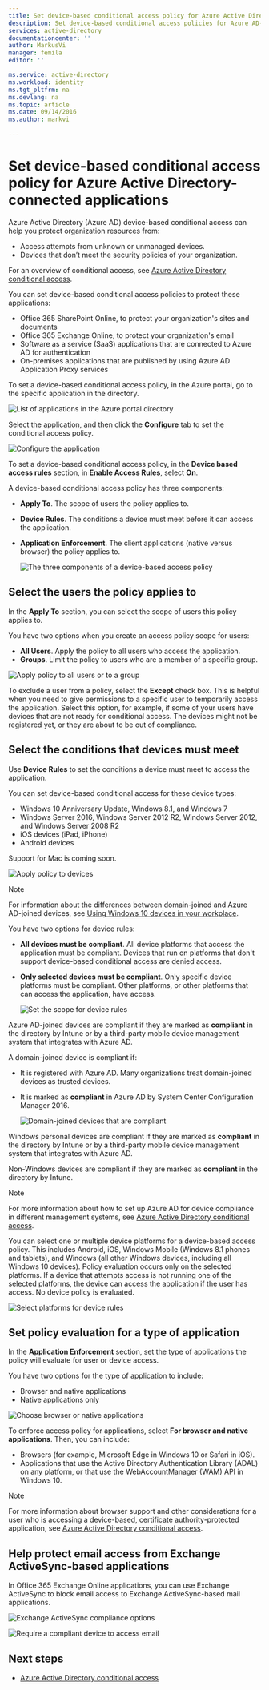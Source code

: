 ```yaml
---
title: Set device-based conditional access policy for Azure Active Directory-connected applications | Microsoft Docs
description: Set device-based conditional access policies for Azure AD-connected applications.
services: active-directory
documentationcenter: ''
author: MarkusVi
manager: femila
editor: ''

ms.service: active-directory
ms.workload: identity
ms.tgt_pltfrm: na
ms.devlang: na
ms.topic: article
ms.date: 09/14/2016
ms.author: markvi

---
```

# Set device-based conditional access policy for Azure Active Directory-connected applications
Azure Active Directory (Azure AD) device-based conditional access can help you protect organization resources from:

* Access attempts from unknown or unmanaged devices.
* Devices that don’t meet the security policies of your organization.

For an overview of conditional access, see [Azure Active Directory conditional access](active-directory-conditional-access.md).

You can set device-based conditional access policies to protect these applications:

* Office 365 SharePoint Online, to protect your organization's sites and documents
* Office 365 Exchange Online, to protect your organization's email
* Software as a service (SaaS) applications that are connected to Azure AD for authentication
* On-premises applications that are published by using Azure AD Application Proxy services

To set a device-based conditional access policy, in the Azure portal, go to the specific application in the directory.

  ![List of applications in the Azure portal directory](./media/active-directory-conditional-access-policy-connected-applications/01.png "Applications")

Select the application, and then click the **Configure** tab to set the conditional access policy.  

  ![Configure the application](./media/active-directory-conditional-access-policy-connected-applications/02.png "Device based access rules")

To set a device-based conditional access policy, in the **Device based access rules** section, in **Enable Access Rules**, select **On**.

A device-based conditional access policy has three components:

* **Apply To**. The scope of users the policy applies to.
* **Device Rules**. The conditions a device must meet before it can access the application.
* **Application Enforcement**. The client applications (native versus browser) the policy applies to.
  
  ![The three components of a device-based access policy](./media/active-directory-conditional-access-policy-connected-applications/03.png "Device based access rules")

## Select the users the policy applies to
In the **Apply To** section, you can select the scope of users this policy applies to.

You have two options when you create an access policy scope for users:

* **All Users**. Apply the policy to all users who access the application.
* **Groups**. Limit the policy to users who are a member of a specific group.

![Apply policy to all users or to a group](./media/active-directory-conditional-access-policy-connected-applications/11.png "Apply to")

 To exclude a user from a policy, select the **Except** check box. This is helpful when you need to give permissions to a specific user to temporarily access the application. Select this option, for example, if some of your users have devices that are not ready for conditional access. The devices might not be registered yet, or they are about to be out of compliance.

## Select the conditions that devices must meet
Use **Device Rules** to set the conditions a device must meet to access the application.

You can set device-based conditional access for these device types:

* Windows 10 Anniversary Update, Windows 8.1, and Windows 7
* Windows Server 2016, Windows Server 2012 R2, Windows Server 2012, and Windows Server 2008 R2
* iOS devices (iPad, iPhone)
* Android devices

Support for Mac is coming soon.

  ![Apply policy to devices](./media/active-directory-conditional-access-policy-connected-applications/04.png "Applications")

> [!NOTE]
> For information about the differences between domain-joined and Azure AD-joined devices, see [Using Windows 10 devices in your workplace](active-directory-azureadjoin-windows10-devices.md).
> 
> 

You have two options for device rules:

* **All devices must be compliant**. All device platforms that access the application must be compliant. Devices that run on platforms that don't support device-based conditional access are denied access.
* **Only selected devices must be compliant**. Only specific device platforms must be compliant. Other platforms, or other platforms that can access the application, have access.
  
  ![Set the scope for device rules](./media/active-directory-conditional-access-policy-connected-applications/05.png "Applications")

Azure AD-joined devices are compliant if they are marked as **compliant** in the directory by Intune or by a third-party mobile device management system that integrates with Azure AD.

A domain-joined device is compliant if:

* It is registered with Azure AD. Many organizations treat domain-joined devices as trusted devices.
* It is marked as **compliant** in Azure AD by System Center Configuration Manager 2016.
  
  ![Domain-joined devices that are compliant](./media/active-directory-conditional-access-policy-connected-applications/06.png "Device Rules")

Windows personal devices are compliant if they are marked as **compliant** in the directory by Intune or by a third-party mobile device management system that integrates with Azure AD.

Non-Windows devices are compliant if they are marked as **compliant** in the directory by Intune.

> [!NOTE]
> For more information about how to set up Azure AD for device compliance in different management systems, see [Azure Active Directory conditional access](active-directory-conditional-access.md).
> 
> 

You can select one or multiple device platforms for a device-based access policy. This includes Android, iOS, Windows Mobile (Windows 8.1 phones and tablets), and Windows (all other Windows devices, including all Windows 10 devices).
Policy evaluation occurs only on the selected platforms. If a device that attempts access is not running one of the selected platforms, the device can access the application if the user has access. No device policy is evaluated.

![Select platforms for device rules](./media/active-directory-conditional-access-policy-connected-applications/07.png "Device Rules")

## Set policy evaluation for a type of application
In the **Application Enforcement** section, set the type of applications the policy will evaluate for user or device access.

You have two options for the type of application to include:

* Browser and native applications
* Native applications only

![Choose browser or native applications](./media/active-directory-conditional-access-policy-connected-applications/08.png "Applications")

To enforce access policy for applications, select **For browser and native applications**. Then, you can include:

* Browsers (for example, Microsoft Edge in Windows 10 or Safari in iOS).
* Applications that use the Active Directory Authentication Library (ADAL) on any platform, or that use the WebAccountManager (WAM) API in Windows 10.

> [!NOTE]
> For more information about browser support and other considerations for a user who is accessing a device-based, certificate authority-protected application, see [Azure Active Directory conditional access](active-directory-conditional-access.md).
> 
> 

## Help protect email access from Exchange ActiveSync-based applications
In Office 365 Exchange Online applications, you can use Exchange ActiveSync to block email access to Exchange ActiveSync-based mail applications.

![Exchange ActiveSync compliance options](./media/active-directory-conditional-access-policy-connected-applications/09.png "Applications")

![Require a compliant device to access email](./media/active-directory-conditional-access-policy-connected-applications/10.png "Applications")

## Next steps
* [Azure Active Directory conditional access](active-directory-conditional-access.md)

